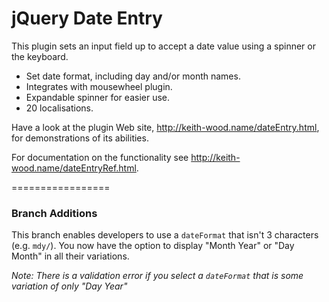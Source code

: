 jQuery Date Entry
=================

This plugin sets an input field up to accept a date value using a spinner or the keyboard.

* Set date format, including day and/or month names.
* Integrates with mousewheel plugin.
* Expandable spinner for easier use.
* 20 localisations.

Have a look at the plugin Web site, http://keith-wood.name/dateEntry.html, for demonstrations of its abilities.

For documentation on the functionality see http://keith-wood.name/dateEntryRef.html.

=================

### Branch Additions

This branch enables developers to use a `dateFormat` that isn't 3 characters (e.g. `mdy/`).
You now have the option to display "Month Year" or "Day Month" in all their variations.

*Note: There is a validation error if you select a `dateFormat` that is some variation of only "Day Year"*

